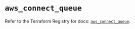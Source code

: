 # `aws_connect_queue`

Refer to the Terraform Registry for docs: [`aws_connect_queue`](https://registry.terraform.io/providers/hashicorp/aws/5.46.0/docs/resources/connect_queue).
